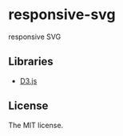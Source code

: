 # responsive-svg

responsive SVG

## Libraries

- [D3.js](https://d3js.org/)

## License

The MIT license.
